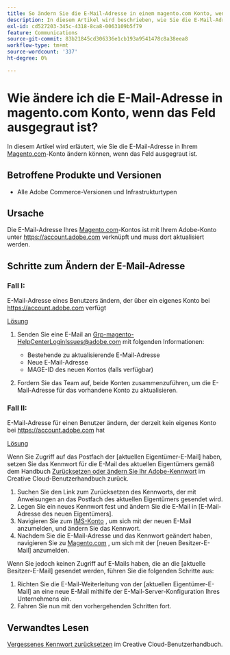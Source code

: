 ```yaml
---
title: So ändern Sie die E-Mail-Adresse in einem magento.com Konto, wenn das Feld ausgegraut ist
description: In diesem Artikel wird beschrieben, wie Sie die E-Mail-Adresse in Ihrem [Magento.com](https://account.magento.com)-Konto ändern, wenn das Feld ausgegraut ist.
exl-id: cd527203-345c-4318-8ca8-0063109b5f79
feature: Communications
source-git-commit: 83b21845cd306336e1cb193a9541478c8a38eea8
workflow-type: tm+mt
source-wordcount: '337'
ht-degree: 0%

---
```


# Wie ändere ich die E-Mail-Adresse in magento.com Konto, wenn das Feld ausgegraut ist?

In diesem Artikel wird erläutert, wie Sie die E-Mail-Adresse in Ihrem [Magento.com](https://account.magento.com)-Konto ändern können, wenn das Feld ausgegraut ist.

## Betroffene Produkte und Versionen

* Alle Adobe Commerce-Versionen und Infrastrukturtypen

## Ursache

Die E-Mail-Adresse Ihres [Magento.com](https://account.magento.com)-Kontos ist mit Ihrem Adobe-Konto unter <https://account.adobe.com> verknüpft und muss dort aktualisiert werden.

## Schritte zum Ändern der E-Mail-Adresse

### Fall I:

E-Mail-Adresse eines Benutzers ändern, der über ein eigenes Konto bei <https://account.adobe.com> verfügt

<u>Lösung</u>

1. Senden Sie eine E-Mail an Grp-magento-HelpCenterLoginIssues@adobe.com mit folgenden Informationen:

   * Bestehende zu aktualisierende E-Mail-Adresse
   * Neue E-Mail-Adresse
   * MAGE-ID des neuen Kontos (falls verfügbar)

1. Fordern Sie das Team auf, beide Konten zusammenzuführen, um die E-Mail-Adresse für das vorhandene Konto zu aktualisieren.

### Fall II:

E-Mail-Adresse für einen Benutzer ändern, der derzeit kein eigenes Konto bei <https://account.adobe.com> hat

<u>Lösung</u>

Wenn Sie Zugriff auf das Postfach der [aktuellen Eigentümer-E-Mail] haben, setzen Sie das Kennwort für die E-Mail des aktuellen Eigentümers gemäß dem Handbuch [Zurücksetzen oder ändern Sie Ihr Adobe-Kennwort](https://helpx.adobe.com/manage-account/using/change-or-reset-password.html) im Creative Cloud-Benutzerhandbuch zurück.

1. Suchen Sie den Link zum Zurücksetzen des Kennworts, der mit Anweisungen an das Postfach des aktuellen Eigentümers gesendet wird.
1. Legen Sie ein neues Kennwort fest und ändern Sie die E-Mail in [E-Mail-Adresse des neuen Eigentümers].
1. Navigieren Sie zum [IMS-Konto](https://account.adobe.com/) , um sich mit der neuen E-Mail anzumelden, und ändern Sie das Kennwort.
1. Nachdem Sie die E-Mail-Adresse und das Kennwort geändert haben, navigieren Sie zu [Magento.com](https://account.magento.com) , um sich mit der [neuen Besitzer-E-Mail] anzumelden.

Wenn Sie jedoch keinen Zugriff auf E-Mails haben, die an die [aktuelle Besitzer-E-Mail] gesendet werden, führen Sie die folgenden Schritte aus:

1. Richten Sie die E-Mail-Weiterleitung von der [aktuellen Eigentümer-E-Mail] an eine neue E-Mail mithilfe der E-Mail-Server-Konfiguration Ihres Unternehmens ein.
1. Fahren Sie nun mit den vorhergehenden Schritten fort.

## Verwandtes Lesen

[Vergessenes Kennwort zurücksetzen](https://helpx.adobe.com/manage-account/using/change-or-reset-password.html) im Creative Cloud-Benutzerhandbuch.
